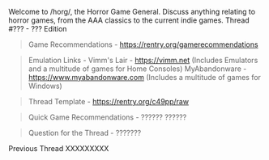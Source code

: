 Welcome to /horg/, the Horror Game General. Discuss anything relating to horror games, from the AAA classics to the current indie games.
Thread #??? -  ??? Edition

> Game Recommendations - https://rentry.org/gamerecommendations

>Emulation Links -
>Vimm's Lair  - https://vimm.net (Includes Emulators and a multitude of games for Home Consoles)
>MyAbandonware - https://www.myabandonware.com (Includes a multitude of games for Windows)

>Thread Template - https://rentry.org/c49pp/raw

>Quick Game Recommendations -
>??????
>??????

>Question for the Thread -
>???????

Previous Thread
XXXXXXXXX
